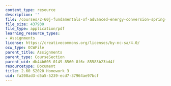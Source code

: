 ```yaml
---
content_type: resource
description: ''
file: /courses/2-60j-fundamentals-of-advanced-energy-conversion-spring-2020/fa208ad3d5a55239ecd737964ae97bcf_MIT2_60s20_hw3.pdf
file_size: 437930
file_type: application/pdf
learning_resource_types:
- Assignments
license: https://creativecommons.org/licenses/by-nc-sa/4.0/
ocw_type: OCWFile
parent_title: Assignments
parent_type: CourseSection
parent_uid: db44b605-0149-8560-8f6c-85583b23bd4f
resourcetype: Document
title: 2.60 S2020 Homework 3
uid: fa208ad3-d5a5-5239-ecd7-37964ae97bcf
---
```

